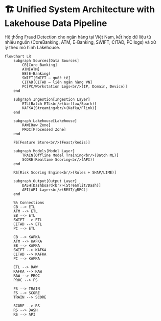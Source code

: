# 🏗️ Unified System Architecture with Lakehouse Data Pipeline

Hệ thống Fraud Detection cho ngân hàng tại Việt Nam, kết hợp dữ liệu từ nhiều nguồn (CoreBanking, ATM, E-Banking, SWIFT, CITAD, PC logs) và xử lý theo mô hình Lakehouse.

```mermaid
flowchart LR
    subgraph Sources[Data Sources]
        CB[Core Banking]
        ATM[ATM]
        EB[E-Banking]
        SWIFT[SWIFT – quốc tế]
        CITAD[CITAD – liên ngân hàng VN]
        PC[PC/Workstation Logs<br/>(IP, Domain, Device)]
    end

    subgraph Ingestion[Ingestion Layer]
        ETL[Batch ETL<br/>(Airflow/Spark)]
        KAFKA[Streaming<br/>(Kafka/Flink)]
    end

    subgraph Lakehouse[Lakehouse]
        RAW[Raw Zone]
        PROC[Processed Zone]
    end

    FS[Feature Store<br/>(Feast/Redis)]

    subgraph Models[Model Layer]
        TRAIN[Offline Model Training<br/>(Batch ML)]
        SCORE[Realtime Scoring<br/>(API)]
    end

    RS[Risk Scoring Engine<br/>(Rules + SHAP/LIME)]

    subgraph Output[Output Layer]
        DASH[Dashboard<br/>(Streamlit/Dash)]
        API[API Layer<br/>(REST/gRPC)]
    end

    %% Connections
    CB --> ETL
    ATM --> ETL
    EB --> ETL
    SWIFT --> ETL
    CITAD --> ETL
    PC --> ETL

    CB --> KAFKA
    ATM --> KAFKA
    EB --> KAFKA
    SWIFT --> KAFKA
    CITAD --> KAFKA
    PC --> KAFKA

    ETL --> RAW
    KAFKA --> RAW
    RAW --> PROC
    PROC --> FS

    FS --> TRAIN
    FS --> SCORE
    TRAIN --> SCORE

    SCORE --> RS
    RS --> DASH
    RS --> API
